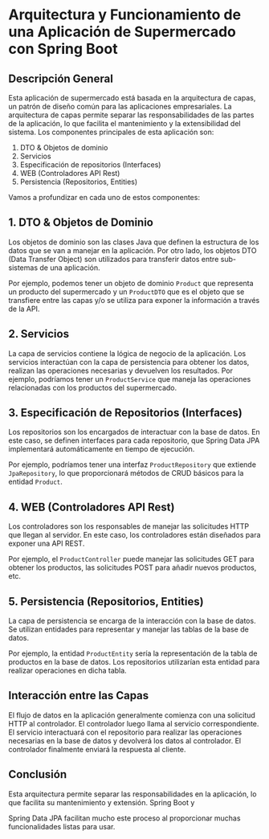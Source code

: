 # Arquitectura y Funcionamiento de una Aplicación de Supermercado con Spring Boot

## Descripción General

Esta aplicación de supermercado está basada en la arquitectura de capas, un patrón de diseño común para las aplicaciones empresariales. La arquitectura de capas permite separar las responsabilidades de las partes de la aplicación, lo que facilita el mantenimiento y la extensibilidad del sistema. Los componentes principales de esta aplicación son:

1. DTO & Objetos de dominio
2. Servicios
3. Especificación de repositorios (Interfaces)
4. WEB (Controladores API Rest)
5. Persistencia (Repositorios, Entities)

Vamos a profundizar en cada uno de estos componentes:

## 1. DTO & Objetos de Dominio

Los objetos de dominio son las clases Java que definen la estructura de los datos que se van a manejar en la aplicación. Por otro lado, los objetos DTO (Data Transfer Object) son utilizados para transferir datos entre sub-sistemas de una aplicación.

Por ejemplo, podemos tener un objeto de dominio `Product` que representa un producto del supermercado y un `ProductDTO` que es el objeto que se transfiere entre las capas y/o se utiliza para exponer la información a través de la API.

## 2. Servicios

La capa de servicios contiene la lógica de negocio de la aplicación. Los servicios interactúan con la capa de persistencia para obtener los datos, realizan las operaciones necesarias y devuelven los resultados. Por ejemplo, podríamos tener un `ProductService` que maneja las operaciones relacionadas con los productos del supermercado.

## 3. Especificación de Repositorios (Interfaces)

Los repositorios son los encargados de interactuar con la base de datos. En este caso, se definen interfaces para cada repositorio, que Spring Data JPA implementará automáticamente en tiempo de ejecución.

Por ejemplo, podríamos tener una interfaz `ProductRepository` que extiende `JpaRepository`, lo que proporcionará métodos de CRUD básicos para la entidad `Product`.

## 4. WEB (Controladores API Rest)

Los controladores son los responsables de manejar las solicitudes HTTP que llegan al servidor. En este caso, los controladores están diseñados para exponer una API REST.

Por ejemplo, el `ProductController` puede manejar las solicitudes GET para obtener los productos, las solicitudes POST para añadir nuevos productos, etc.

## 5. Persistencia (Repositorios, Entities)

La capa de persistencia se encarga de la interacción con la base de datos. Se utilizan entidades para representar y manejar las tablas de la base de datos.

Por ejemplo, la entidad `ProductEntity` sería la representación de la tabla de productos en la base de datos. Los repositorios utilizarían esta entidad para realizar operaciones en dicha tabla.

## Interacción entre las Capas

El flujo de datos en la aplicación generalmente comienza con una solicitud HTTP al controlador. El controlador luego llama al servicio correspondiente. El servicio interactuará con el repositorio para realizar las operaciones necesarias en la base de datos y devolverá los datos al controlador. El controlador finalmente enviará la respuesta al cliente.

## Conclusión

Esta arquitectura permite separar las responsabilidades en la aplicación, lo que facilita su mantenimiento y extensión. Spring Boot y

 Spring Data JPA facilitan mucho este proceso al proporcionar muchas funcionalidades listas para usar.
